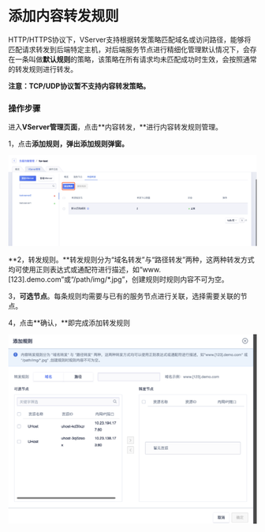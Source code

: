 # 添加内容转发规则

HTTP/HTTPS协议下，VServer支持根据转发策略匹配域名或访问路径，能够将匹配请求转发到后端特定主机，对后端服务节点进行精细化管理默认情况下，会存在一条叫做**默认规则**的策略，该策略在所有请求均未匹配成功时生效，会按照通常的转发规则进行转发。

**注意：TCP/UDP协议暂不支持内容转发策略。**

### 操作步骤

进入**VServer管理页面**，点击**内容转发，**进行内容转发规则管理。

1，点击**添加规则，弹出添加规则弹窗。**

![](../../../.gitbook/assets/image%20%2835%29.png)

**2，转发规则。**转发规则分为“域名转发”与“路径转发”两种，这两种转发方式均可使用正则表达式或通配符进行描述，如“www.\[123\].demo.com”或“/path/img/\*.jpg”，创建规则时规则内容不可为空。

3，**可选节点**。每条规则均需要与已有的服务节点进行关联，选择需要关联的节点。

4，点击**确认，**即完成添加转发规则

![](../../../.gitbook/assets/image%20%2845%29.png)




